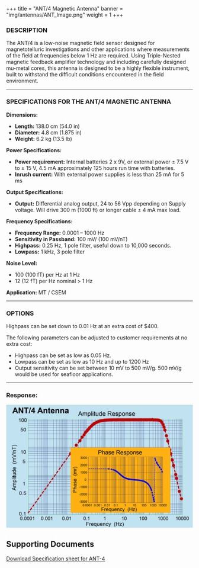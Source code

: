 +++
title = "ANT/4 Magnetic Antenna"
banner = "img/antennas/ANT_Image.png"
weight = 1
+++

### DESCRIPTION

The ANT/4 is a low-noise magnetic field sensor designed for magnetotelluric investigations and other applications where measurements of the field at frequencies below 1 Hz are required. Using Triple-Nested magnetic feedback amplifier technology and including carefully designed mu-metal cores, this antenna is designed to be a highly flexible instrument, built to withstand the difficult conditions encountered in the field environment.

---

### SPECIFICATIONS FOR THE ANT/4 MAGNETIC ANTENNA

**Dimensions:**

- **Length:** 138.0 cm (54.0 in)
- **Diameter:** 4.8 cm (1.875 in)
- **Weight:** 6.2 kg (13.5 lb)

**Power Specifications:**

- **Power requirement:** Internal batteries 2 x 9V, or external power ± 7.5 V to ± 15 V, 4.5 mA approximately 125 hours run time with batteries.
- **Inrush current:** With external power supplies is less than 25 mA for 5 ms

**Output Specifications:**

- **Output:** Differential analog output, 24 to 56 Vpp depending on Supply voltage. Will drive 300 m (1000 ft) or longer cable ± 4 mA max load.

**Frequency Specifications:**

- **Frequency Range:** 0.0001 – 1000 Hz
- **Sensitivity in Passband:** 100 mV/ (100 mV/nT)
- **Highpass:** 0.25 Hz, 1 pole filter, useful down to 10,000 seconds.
- **Lowpass:** 1 kHz, 3 pole filter

**Noise Level:**

- 100 (100 fT) per Hz at 1 Hz
- 12 (12 fT) per Hz nominal > 1 Hz

**Application:** MT / CSEM

---

### OPTIONS

Highpass can be set down to 0.01 Hz at an extra cost of $400.

The following parameters can be adjusted to customer requirements at no extra cost:

- Highpass can be set as low as 0.05 Hz.
- Lowpass can be set as low as 10 Hz and up to 1200 Hz
- Output sensitivity can be set between 10 mV to 500 mV/g. 500 mV/g would be used for seafloor applications.

---

### Response:

<img src="/img/antennas/ant4response.jpg" class="fancy-image" alt="ANT/4 Magnetic Antenna">

## Supporting Documents

[Download Specification sheet for ANT-4](/documents/ant4.pdf)
